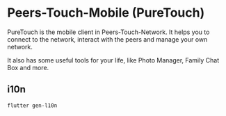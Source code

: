 # Peers-Touch-Mobile (PureTouch)

PureTouch is the mobile client in Peers-Touch-Network. It helps you to connect to the network, interact with the peers and manage your own network.

It also has some useful tools for your life, like Photo Manager, Family Chat Box and more.

## i10n 

```bash
flutter gen-l10n
```